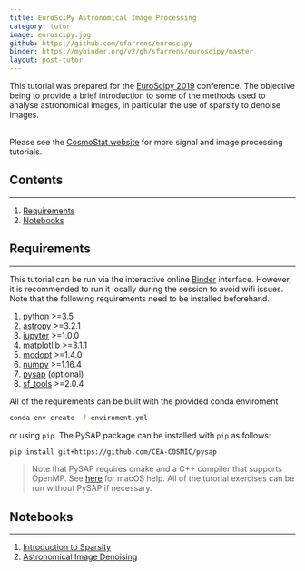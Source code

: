```yaml
---
title: EuroSciPy Astronomical Image Processing
category: tutor
image: euroscipy.jpg
github: https://github.com/sfarrens/euroscipy
binder: https://mybinder.org/v2/gh/sfarrens/euroscipy/master
layout: post-tutor
---
```


This tutorial was prepared for the [EuroScipy 2019](https://www.euroscipy.org/2019/) conference. The objective being to provide a brief introduction to some of the methods used to analyse astronomical images, in particular the use of sparsity to denoise images.
<br>
<br>

Please see the [CosmoStat website](http://www.cosmostat.org/tutorials) for more signal and image processing tutorials.

## Contents
---

1. [Requirements](#Requirements)
1. [Notebooks](#Notebooks)

## Requirements
---



 This tutorial can be run via the interactive online [Binder](https://mybinder.org/v2/gh/sfarrens/euroscipy/master) interface. However, it is recommended to run it locally during the session to avoid wifi issues. Note that the following requirements need to be installed beforehand.

1. [python](https://www.python.org/) >=3.5
1. [astropy](https://www.astropy.org/) >=3.2.1
1. [jupyter](https://jupyter.org/) >=1.0.0
1. [matplotlib](https://matplotlib.org/) >=3.1.1
1. [modopt](https://cea-cosmic.github.io/ModOpt/) >=1.4.0
1. [numpy](https://www.numpy.org/) >=1.16.4
1. [pysap](https://github.com/CEA-COSMIC/pysap) (optional)
1. [sf_tools](https://github.com/sfarrens/sf_tools) >=2.0.4

All of the requirements can be built with the provided conda enviroment

```bash
conda env create -f enviroment.yml
```

or using `pip`. The PySAP package can be installed with `pip` as follows:

```bash
pip install git+https://github.com/CEA-COSMIC/pysap
```

> Note that PySAP requires cmake and a C++ compiler that supports OpenMP. See [here](https://github.com/CEA-COSMIC/pysap/blob/master/doc/macos_install.rst) for macOS help. All of the tutorial exercises can be run without PySAP if necessary.

## Notebooks
---

1. [Introduction to Sparsity](./sparsity.ipynb)
1. [Astronomical Image Denoising](./denoising.ipynb)
